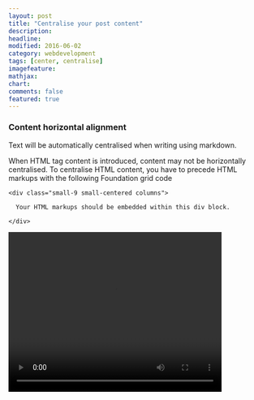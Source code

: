 ```yaml
---
layout: post
title: "Centralise your post content"
description: 
headline: 
modified: 2016-06-02
category: webdevelopment
tags: [center, centralise]
imagefeature: 
mathjax: 
chart: 
comments: false
featured: true
---
```

### Content horizontal alignment
  
Text will be automatically centralised when writing using markdown.

When HTML tag content is introduced, content may not be horizontally centralised.
To centralise HTML content, you have to precede HTML markups with the following Foundation grid code

```
<div class="small-9 small-centered columns">
   
  Your HTML markups should be embedded within this div block.
  
</div>

```
   
  
<div class="small-9 small-centered columns">
	<center>
		<video width="420" height="315" controls="controls" allowfullscreen="true" poster="">
			<source src="{{ site.url }}/videos/korean_folk_song_in_mandarin.mp4" type="video/mp4">
		</video> 
	</center>
</div>
   